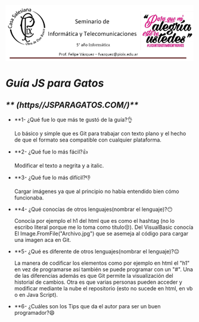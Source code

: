 ![GitHub Logo](Casa_Salesiana.png)

# _**Guía JS para Gatos**_
## _**    (https//JSPARAGATOS.COM/)**_

* **1- ¿Qué fue lo que más te gustó de la guía?:ok_hand:

  Lo básico y simple que es Git para trabajar con texto plano y el hecho de que el formato sea compatible con cualquier plataforma.

* **2- ¿Qué fue lo más fácil?:thumbsup:

  Modificar el texto a negrita y a italic.
  
* **3- ¿Qué fue lo más difícil?:-1:

  Cargar imágenes ya que al principio no había entendido bien cómo funcionaba.

* **4- ¿Qué conocías de otros lenguajes(nombrar el lenguaje)?:no_mouth:

  Conocía por ejemplo el h1 del html que es como el hashtag (no lo escribo literal porque me lo toma como título:unamused:). Del VisualBasic conocía El Image.FromFile("Archivo.jpg") que se asemeja al código para cargar una imagen aca en Git.

* **5- ¿Qué es diferente de otros lenguajes(nombrar el lenguaje)?:neutral_face:

  La manera de codificar los elementos como por ejemplo en html el "h1" en vez de programarse así también se puede programar con un "#". Una de las diferencias además es que Git permite la visualización del historial de cambios. Otra es que varias personas pueden acceder y modificar mediante la nube el repositorio (esto no sucede en html, en vb o en Java Script).

* **6- ¿Cuáles son los Tips que da el autor para ser un buen programador?:smile:

  
